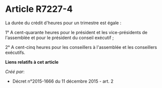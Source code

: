 # Article R7227-4

La durée du crédit d'heures pour un trimestre est égale :

1° A cent-quarante heures pour le président et les vice-présidents de l'assemblée et pour le président du conseil exécutif ;

2° A cent-cinq heures pour les conseillers à l'assemblée et les conseillers exécutifs.

**Liens relatifs à cet article**

_Créé par_:

  - Décret n°2015-1666 du 11 décembre 2015 - art. 2

